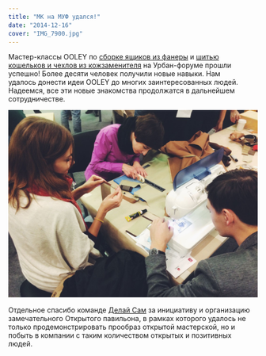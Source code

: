 ```yaml
---
title: "МК на МУФ удался!"
date: "2014-12-16"
cover: "IMG_7900.jpg"
---
```


Мастер-классы OOLEY по [сборке ящиков из фанеры](http://ooley.ru/events/delaem-yashhiki-dlya-sbora-batareek-na-urbanisticheskom-forume/ "Делаем ящики для сбора батареек на урбанистическом форуме") и [шитью кошельков и чехлов из кожзаменителя](http://ooley.ru/events/sh-em-mini-koshel-ki-na-urbanisticheskom-forume/ "Шьем мини-кошельки на урбанистическом форуме") на Урбан-форуме прошли успешно! Более десяти человек получили новые навыки. Нам удалось донести идеи OOLEY до многих заинтересованных людей. Надеемся, все эти новые знакомства продолжатся в дальнейшем сотрудничестве.

![](./images/IMG_7901.jpg)

Отдельное спасибо команде [Делай Сам](http://delaisam.org/) за инициативу и организацию замечательного Открытого павильона, в рамках которого удалось не только продемонстрировать прообраз открытой мастерской, но и побыть в компании с таким количеством открытых и позитивных людей. 
